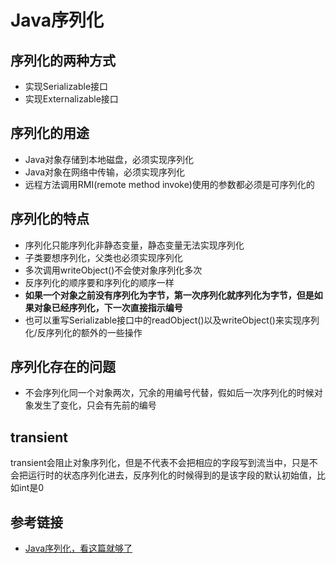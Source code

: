 # Java序列化

## 序列化的两种方式

* 实现Serializable接口
* 实现Externalizable接口

## 序列化的用途

* Java对象存储到本地磁盘，必须实现序列化
* Java对象在网络中传输，必须实现序列化
* 远程方法调用RMI(remote method invoke)使用的参数都必须是可序列化的

## 序列化的特点

* 序列化只能序列化非静态变量，静态变量无法实现序列化
* 子类要想序列化，父类也必须实现序列化
* 多次调用writeObject()不会使对象序列化多次
* 反序列化的顺序要和序列化的顺序一样
* **如果一个对象之前没有序列化为字节，第一次序列化就序列化为字节，但是如果对象已经序列化，下一次直接指示编号**
* 也可以重写Serializable接口中的readObject()以及writeObject()来实现序列化/反序列化的额外的一些操作

## 序列化存在的问题

* 不会序列化同一个对象两次，冗余的用编号代替，假如后一次序列化的时候对象发生了变化，只会有先前的编号

## transient

transient会阻止对象序列化，但是不代表不会把相应的字段写到流当中，只是不会把运行时的状态序列化进去，反序列化的时候得到的是该字段的默认初始值，比如int是0

## 参考链接

* [Java序列化，看这篇就够了](https://www.cnblogs.com/9dragon/p/10901448.html)
